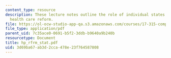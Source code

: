 ```yaml
---
content_type: resource
description: These lecture notes outline the role of individual states in American
  health care reform.
file: https://ol-ocw-studio-app-qa.s3.amazonaws.com/courses/17-315-comparative-health-policy-fall-2004/3d69ba67ab3d2cca478e23f764587808_hp_rfrm_stat.pdf
file_type: application/pdf
parent_uid: 7c35ace0-0691-b5f2-3ddb-b9640a9b240b
resourcetype: Document
title: hp_rfrm_stat.pdf
uid: 3d69ba67-ab3d-2cca-478e-23f764587808
---
```

